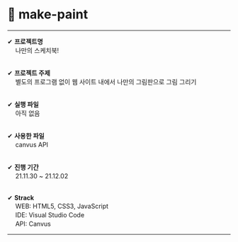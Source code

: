 # 🎨 make-paint
--------------------------------------------------------------------------

✔ **프로젝트명**<br/>
　 나만의 스케치북!<br/>
  <br/>
  
✔ **프로젝트 주제**<br/>
　 별도의 프로그램 없이 웹 사이트 내에서 나만의 그림판으로 그림 그리기<br/>
  <br/>
  
✔ **실행 파일**<br/>
　 아직 없음<br/>
  <br/>
  
✔ **사용한 파일**<br/>
　 canvus API<br/>
  <br/>
  
✔ **진행 기간**<br/>
　 21.11.30 ~ 21.12.02<br/>
  <br/>
  
✔ **Strack**<br/>
　 WEB: HTML5, CSS3, JavaScript <br/>
　 IDE: Visual Studio Code <br/>
　 API: Canvus <br/>

--------------------------------------------------------------------------

